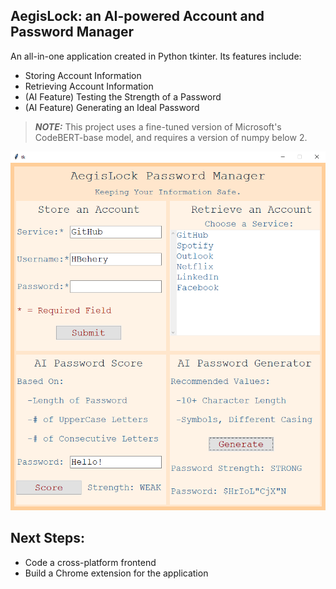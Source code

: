 ## AegisLock: an AI-powered Account and Password Manager

An all-in-one application created in Python tkinter. Its features include:

- Storing Account Information
- Retrieving Account Information
- (AI Feature) Testing the Strength of a Password
- (AI Feature) Generating an Ideal Password

> **_NOTE:_** This project uses a fine-tuned version of Microsoft's CodeBERT-base model, and requires a version of numpy below 2.

![Image of Current Application Interface](AegisLock.png)

## Next Steps:

- Code a cross-platform frontend
- Build a Chrome extension for the application
